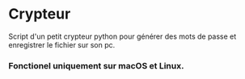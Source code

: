 # Crypteur
Script d'un petit crypteur python pour générer des mots de passe et enregistrer le fichier sur son pc.
### Fonctionel uniquement sur macOS et Linux.
